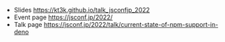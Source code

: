 - Slides https://kt3k.github.io/talk_jsconfjp_2022
- Event page https://jsconf.jp/2022/
- Talk page https://jsconf.jp/2022/talk/current-state-of-npm-support-in-deno
